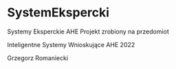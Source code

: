 # SystemEkspercki
Systemy Eksperckie AHE
Projekt zrobiony na przedomiot 

Inteligentne Systemy Wnioskujące
AHE 2022



Grzegorz Romaniecki
